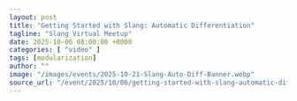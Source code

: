 ```yaml
---
layout: post
title: "Getting Started with Slang: Automatic Differentiation"
tagline: "Slang Virtual Meetup"
date: 2025-10-06 08:00:00 +0000
categories: [ "video" ]
tags: [modularization]
author: ""
image: "/images/events/2025-10-21-Slang-Auto-Diff-Banner.webp"
source_url: "/event/2025/10/06/getting-started-with-slang-automatic-differentiation/" 
---
```

